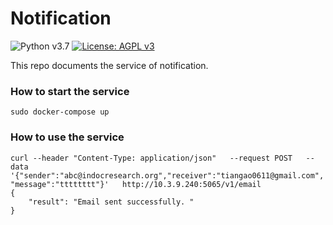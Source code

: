# Notification

![Python v3.7](https://img.shields.io/badge/Python-3.7-green?style=for-the-badge)
[![License: AGPL v3](https://img.shields.io/badge/License-AGPL_v3-blue.svg?style=for-the-badge)](https://www.gnu.org/licenses/agpl-3.0)

This repo documents the service of notification.

### How to start the service

```
sudo docker-compose up
```

### How to use the service

```
curl --header "Content-Type: application/json"   --request POST   --data '{"sender":"abc@indocresearch.org","receiver":"tiangao0611@gmail.com", "message":"tttttttt"}'   http://10.3.9.240:5065/v1/email
{
    "result": "Email sent successfully. "
}
```
